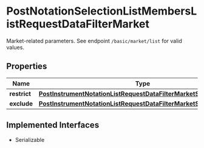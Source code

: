 

# PostNotationSelectionListMembersListRequestDataFilterMarket

Market-related parameters. See endpoint `/basic/market/list` for valid values.

## Properties

Name | Type | Description | Notes
------------ | ------------- | ------------- | -------------
**restrict** | [**PostInstrumentNotationListRequestDataFilterMarketSelectionRestrict**](PostInstrumentNotationListRequestDataFilterMarketSelectionRestrict.md) |  |  [optional]
**exclude** | [**PostInstrumentNotationListRequestDataFilterMarketSelectionExclude**](PostInstrumentNotationListRequestDataFilterMarketSelectionExclude.md) |  |  [optional]


## Implemented Interfaces

* Serializable



